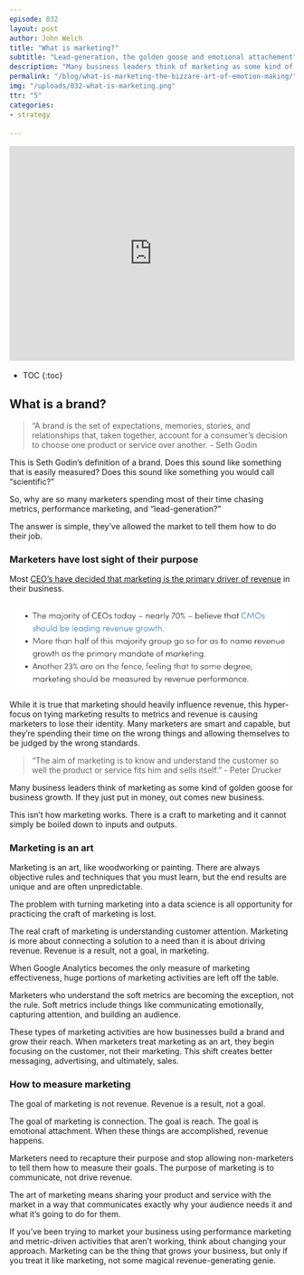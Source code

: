 ```yaml
---
episode: 032
layout: post
author: John Welch
title: "What is marketing?"
subtitle: "Lead-generation, the golden goose and emotional attachement"
description: "Many business leaders think of marketing as some kind of golden goose for business growth. If they just put in money, out comes new business. Unfourtunelay, this is nott the case, but here is what to expect."
permalink: "/blog/what-is-marketing-the-bizzare-art-of-emotion-making/"
img: "/uploads/032-what-is-marketing.png"
ttr: "5"
categories:
- strategy

---
```


<iframe id="ytplayer" type="text/html" width="100%" height="380"
src="https://www.youtube.com/embed/Jc8OdMBy8SE?autoplay=1&origin={{ site.url }}"
frameborder="0"></iframe>

* TOC
{:toc}

## What is a brand?

> “A brand is the set of expectations, memories, stories, and relationships that, taken together, account for a consumer’s decision to choose one product or service over another. - Seth Godin

This is Seth Godin’s definition of a brand. Does this sound like something that is easily measured? Does this sound like something you would call “scientific?”

So, why are so many marketers spending most of their time chasing metrics, performance marketing, and “lead-generation?” 

The answer is simple, they’ve allowed the market to tell them how to do their job.

### Marketers have lost sight of their purpose

Most [CEO’s have decided that marketing is the primary driver of revenue](https://marketinginsidergroup.com/strategy/cmo-revenue-growth/) in their business. 

<img class="blog-image-mid" src="/uploads/032-quote.jpeg" alt="nearly 70 percent of ceos believe cmos should be leading revenue growth">

While it is true that marketing should heavily influence revenue, this hyper-focus on tying marketing results to metrics and revenue is causing marketers to lose their identity. Many marketers are smart and capable, but they’re spending their time on the wrong things and allowing themselves to be judged by the wrong standards. 

> “The aim of marketing is to know and understand the customer so well the product or service fits him and sells itself.” - Peter Drucker

Many business leaders think of marketing as some kind of golden goose for business growth. If they just put in money, out comes new business.  

This isn’t how marketing works. There is a craft to marketing and it cannot simply be boiled down to inputs and outputs. 

### Marketing is an art

Marketing is an art, like woodworking or painting. There are always objective rules and techniques that you must learn, but the end results are unique and are often unpredictable. 

The problem with turning marketing into a data science is all opportunity for practicing the craft of marketing is lost. 

The real craft of marketing is understanding customer attention. Marketing is more about connecting a solution to a need than it is about driving revenue. Revenue is a result, not a goal, in marketing. 

When Google Analytics becomes the only measure of marketing effectiveness, huge portions of marketing activities are left off the table. 

Marketers who understand the soft metrics are becoming the exception, not the rule. Soft metrics include things like communicating emotionally, capturing attention, and building an audience. 

These types of marketing activities are how businesses build a brand and grow their reach. When marketers treat marketing as an art, they begin focusing on the customer, not their marketing. This shift creates better messaging, advertising, and ultimately, sales. 

### How to measure marketing

The goal of marketing is not revenue. Revenue is a result, not a goal. 

The goal of marketing is connection. The goal is reach. The goal is emotional attachment. When these things are accomplished, revenue happens. 

Marketers need to recapture their purpose and stop allowing non-marketers to tell them how to measure their goals. The purpose of marketing is to communicate, not drive revenue. 

The art of marketing means sharing your product and service with the market in a way that communicates exactly why your audience needs it and what it’s going to do for them. 

If you’ve been trying to market your business using performance marketing and metric-driven activities that aren’t working, think about changing your approach. Marketing can be the thing that grows your business, but only if you treat it like marketing, not some magical revenue-generating genie.